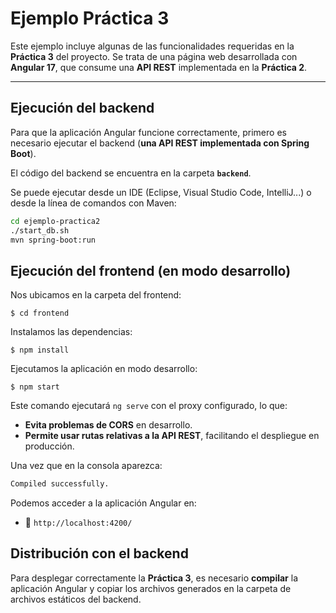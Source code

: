 # **Ejemplo Práctica 3**  

Este ejemplo incluye algunas de las funcionalidades requeridas en la **Práctica 3** del proyecto. Se trata de una página web desarrollada con **Angular 17**, que consume una **API REST** implementada en la **Práctica 2**.  

---

## **Ejecución del backend**  

Para que la aplicación Angular funcione correctamente, primero es necesario ejecutar el backend (**una API REST implementada con Spring Boot**).  

El código del backend se encuentra en la carpeta **`backend`**.  

Se puede ejecutar desde un IDE (Eclipse, Visual Studio Code, IntelliJ...) o desde la línea de comandos con Maven:  

```sh
cd ejemplo-practica2
./start_db.sh
mvn spring-boot:run
```

## Ejecución del frontend (en modo desarrollo)

Nos ubicamos en la carpeta del frontend:

```
$ cd frontend
```

Instalamos las dependencias:

```
$ npm install
```

Ejecutamos la aplicación en modo desarrollo:

```
$ npm start
```


Este comando ejecutará `ng serve` con el proxy configurado, lo que:

* **Evita problemas de CORS** en desarrollo.
* **Permite usar rutas relativas a la API REST**, facilitando el despliegue en producción.

Una vez que en la consola aparezca:

```sh
Compiled successfully.
```

Podemos acceder a la aplicación Angular en:

* 🔗 `http://localhost:4200/`


## Distribución con el backend

Para desplegar correctamente la **Práctica 3**, es necesario **compilar** la aplicación Angular y copiar los archivos generados en la carpeta de archivos estáticos del backend.

